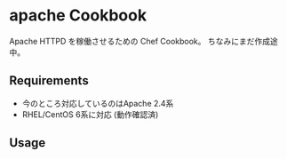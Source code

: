 apache Cookbook
===============

Apache HTTPD を稼働させるための Chef Cookbook。
ちなみにまだ作成途中。

Requirements
------------

- 今のところ対応しているのはApache 2.4系
- RHEL/CentOS 6系に対応 (動作確認済)

Usage
-----

